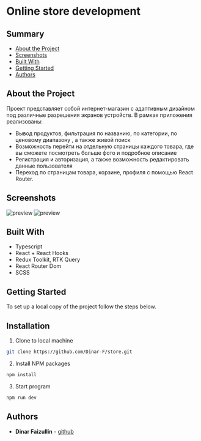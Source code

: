 # Online store development

## Summary

- [About the Project](#about-the-project)
- [Screenshots](#screenshots)
- [Built With](#built-with)
- [Getting Started](#getting-started)
- [Authors](#authors)

## About the Project

Проект представляет собой интернет-магазин с адаптивным дизайном под различные разрешения экранов устройств.
В рамках приложения реализованы:
- Вывод продуктов, фильтрация по названию, по категории, по ценовому диапазону , а также живой поиск
- Возможность перейти на отдельную страницы каждого товара, где вы сможете посмотреть больше фото и подробное описание
- Регистрация и авторизация, а также возможность редактировать данные пользователя
- Переход по страницам товара, корзине, профиля с помощью React Router.


## Screenshots

![preview](/shop/forReadme/previewImage1.png)
![preview](/shop/forReadme/previewImage2.png)

## Built With

- Typescript
- React + React Hooks
- Redux Toolkit, RTK Query
- React Router Dom
- SCSS

## Getting Started

To set up a local copy of the project follow the steps below.

## Installation

1. Clone to local machine

```sh
git clone https://github.com/Dinar-F/store.git
```

2. Install NPM packages

```sh
npm install
```

3. Start program

```sh
npm run dev
```

## Authors

- **Dinar Faizullin** - [github](https://github.com/Dinar-F)